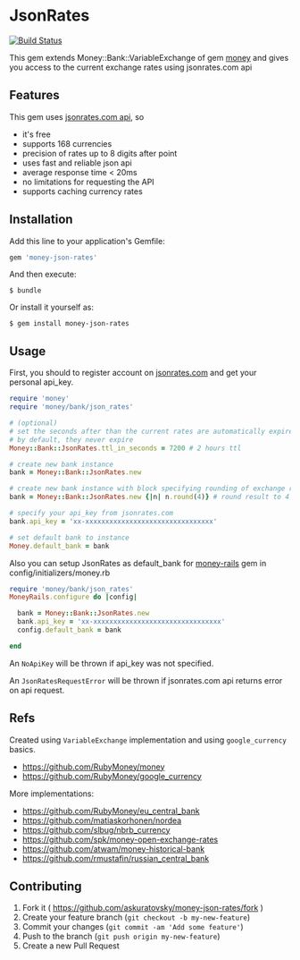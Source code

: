 # JsonRates

[![Build Status](https://travis-ci.org/askuratovsky/money-json-rates.svg?branch=master)](https://travis-ci.org/askuratovsky/money-json-rates)

This gem extends Money::Bank::VariableExchange of gem [money](https://github.com/RubyMoney/money) and gives you access to the current exchange rates using jsonrates.com api

## Features

This gem uses [jsonrates.com api](http://jsonrates.com/), so

- it's free
- supports 168 currencies
- precision of rates up to 8 digits after point
- uses fast and reliable json api
- average response time < 20ms
- no limitations for requesting the API
- supports caching currency rates

## Installation

Add this line to your application's Gemfile:

```ruby
gem 'money-json-rates'
```

And then execute:

    $ bundle

Or install it yourself as:

    $ gem install money-json-rates

## Usage

First, you should to register account on [jsonrates.com](http://jsonrates.com/) and get your personal api_key.

```ruby
require 'money'
require 'money/bank/json_rates'

# (optional)
# set the seconds after than the current rates are automatically expired
# by default, they never expire
Money::Bank::JsonRates.ttl_in_seconds = 7200 # 2 hours ttl

# create new bank instance
bank = Money::Bank::JsonRates.new

# create new bank instance with block specifying rounding of exchange result
bank = Money::Bank::JsonRates.new {|n| n.round(4)} # round result to 4 digits after point

# specify your api_key from jsonrates.com
bank.api_key = 'xx-xxxxxxxxxxxxxxxxxxxxxxxxxxxxxxxx'

# set default bank to instance
Money.default_bank = bank
```

Also you can setup JsonRates as default_bank for [money-rails](https://github.com/RubyMoney/money-rails) gem in config/initializers/money.rb

```ruby
require 'money/bank/json_rates'
MoneyRails.configure do |config|

  bank = Money::Bank::JsonRates.new
  bank.api_key = 'xx-xxxxxxxxxxxxxxxxxxxxxxxxxxxxxxxx'
  config.default_bank = bank

end
```

An `NoApiKey` will be thrown if api_key was not specified.

An `JsonRatesRequestError` will be thrown if jsonrates.com api returns error on api request.


## Refs

Created using `VariableExchange` implementation and using `google_currency` basics.

- https://github.com/RubyMoney/money
- https://github.com/RubyMoney/google_currency

More implementations:

- https://github.com/RubyMoney/eu_central_bank
- https://github.com/matiaskorhonen/nordea
- https://github.com/slbug/nbrb_currency
- https://github.com/spk/money-open-exchange-rates
- https://github.com/atwam/money-historical-bank
- https://github.com/rmustafin/russian_central_bank

## Contributing

1. Fork it ( https://github.com/askuratovsky/money-json-rates/fork )
2. Create your feature branch (`git checkout -b my-new-feature`)
3. Commit your changes (`git commit -am 'Add some feature'`)
4. Push to the branch (`git push origin my-new-feature`)
5. Create a new Pull Request
